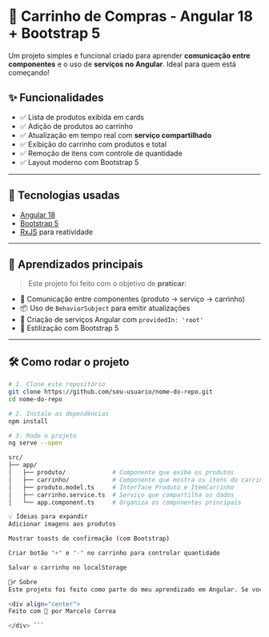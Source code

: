 # 🛒 Carrinho de Compras - Angular 18 + Bootstrap 5

Um projeto simples e funcional criado para aprender **comunicação entre componentes** e o uso de **serviços no Angular**. Ideal para quem está começando!

## ✨ Funcionalidades

- ✅ Lista de produtos exibida em cards
- ✅ Adição de produtos ao carrinho
- ✅ Atualização em tempo real com **serviço compartilhado**
- ✅ Exibição do carrinho com produtos e total
- ✅ Remoção de itens com controle de quantidade
- ✅ Layout moderno com Bootstrap 5

---



## 🚀 Tecnologias usadas

- [Angular 18](https://angular.io/)
- [Bootstrap 5](https://getbootstrap.com/)
- [RxJS](https://rxjs.dev/) para reatividade

---

## 🧠 Aprendizados principais

> Este projeto foi feito com o objetivo de **praticar**:

- 🔁 Comunicação entre componentes (produto → serviço → carrinho)
- 📦 Uso de `BehaviorSubject` para emitir atualizações
- 🔧 Criação de serviços Angular com `providedIn: 'root'`
- 🎨 Estilização com Bootstrap 5

---

## 🛠️ Como rodar o projeto

```bash
# 1. Clone este repositório
git clone https://github.com/seu-usuario/nome-do-repo.git
cd nome-do-repo

# 2. Instale as dependências
npm install

# 3. Rode o projeto
ng serve --open

src/
├── app/
│   ├── produto/             # Componente que exibe os produtos
│   ├── carrinho/            # Componente que mostra os itens do carrinho
│   ├── produto.model.ts     # Interface Produto e ItemCarrinho
│   ├── carrinho.service.ts  # Serviço que compartilha os dados
│   └── app.component.ts     # Organiza os componentes principais

💡 Ideias para expandir
Adicionar imagens aos produtos

Mostrar toasts de confirmação (com Bootstrap)

Criar botão "+" e "-" no carrinho para controlar quantidade

Salvar o carrinho no localStorage

🙋‍♂️ Sobre
Este projeto foi feito como parte do meu aprendizado em Angular. Se você está começando também, sinta-se à vontade para usar esse código como base nos seus estudos!

<div align="center">
Feito com 💙 por Marcelo Correa

</div> ```
